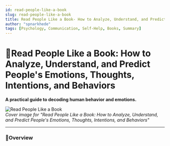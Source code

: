 ```yaml
---
id: read-people-like-a-book
slug: read-people-like-a-book
title: Read People Like a Book- How to Analyze, Understand, and Predict People's Emotions, Thoughts, Intentions, and Behaviors
author: "spnarkhede"
tags: [Psychology, Communication, Self-Help, Books, Summary]
---
```


# 📒Read People Like a Book: How to Analyze, Understand, and Predict People's Emotions, Thoughts, Intentions, and Behaviors

**A practical guide to decoding human behavior and emotions.**

![Read People Like a Book](/books/covers/readPeopleLikeABook.jpg)  
*Cover image for "Read People Like a Book: How to Analyze, Understand, and Predict People's Emotions, Thoughts, Intentions, and Behaviors"*

---

### 📖Overview